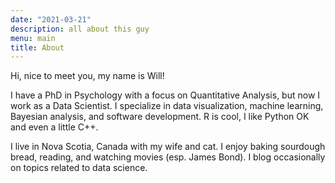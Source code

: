 ```yaml
---
date: "2021-03-21"
description: all about this guy
menu: main
title: About
---
```


Hi, nice to meet you, my name is Will! 

I have a PhD in Psychology with a focus on Quantitative Analysis, but now I work as a Data Scientist. I specialize in data visualization, machine learning, Bayesian analysis, and software development. R is cool, I like Python OK and even a little C++.

I live in Nova Scotia, Canada with my wife and cat. I enjoy baking sourdough bread, reading, and watching movies (esp. James Bond). I blog occasionally on topics related to data science.

